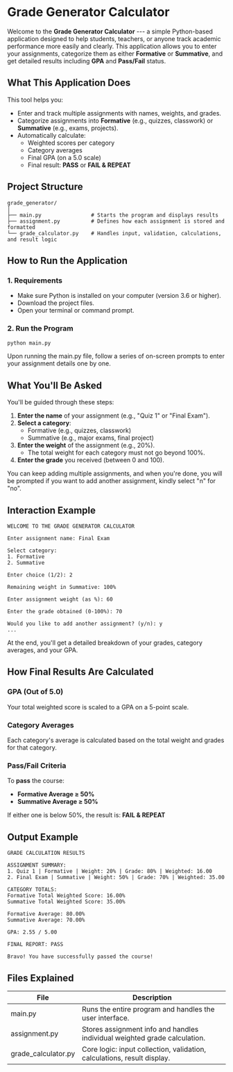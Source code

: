 # Grade Generator Calculator

Welcome to the **Grade Generator Calculator** --- a simple Python-based application designed to help students, teachers, or anyone track academic performance more easily and clearly. This application allows you to enter your assignments, categorize them as either **Formative** or **Summative**, and get detailed results including **GPA** and **Pass/Fail** status.

## What This Application Does

This tool helps you:

- Enter and track multiple assignments with names, weights, and grades.
- Categorize assignments into **Formative** (e.g., quizzes, classwork) or **Summative** (e.g., exams, projects).
- Automatically calculate:
  - Weighted scores per category
  - Category averages
  - Final GPA (on a 5.0 scale)
  - Final result: **PASS** or **FAIL & REPEAT**

## Project Structure

```
grade_generator/
│
├── main.py                # Starts the program and displays results
├── assignment.py          # Defines how each assignment is stored and formatted
└── grade_calculator.py    # Handles input, validation, calculations, and result logic
```

## How to Run the Application

### 1. Requirements

- Make sure Python is installed on your computer (version 3.6 or higher).
- Download the project files.
- Open your terminal or command prompt.

### 2. Run the Program

```bash
python main.py
```

Upon running the main.py file, follow a series of on-screen prompts to enter your assignment details one by one.

## What You'll Be Asked

You'll be guided through these steps:

1. **Enter the name** of your assignment (e.g., "Quiz 1" or "Final Exam").
2. **Select a category**:
   - Formative (e.g., quizzes, classwork)
   - Summative (e.g., major exams, final project)
3. **Enter the weight** of the assignment (e.g., 20%).
   - The total weight for each category must not go beyond 100%.
4. **Enter the grade** you received (between 0 and 100).

You can keep adding multiple assignments, and when you're done, you will be prompted if you want to add another assignment, kindly select "n" for "no".

## Interaction Example

```
WELCOME TO THE GRADE GENERATOR CALCULATOR

Enter assignment name: Final Exam

Select category:
1. Formative
2. Summative

Enter choice (1/2): 2

Remaining weight in Summative: 100%

Enter assignment weight (as %): 60

Enter the grade obtained (0-100%): 70

Would you like to add another assignment? (y/n): y
...
```

At the end, you'll get a detailed breakdown of your grades, category averages, and your GPA.

## How Final Results Are Calculated

### GPA (Out of 5.0)

Your total weighted score is scaled to a GPA on a 5-point scale.

### Category Averages

Each category's average is calculated based on the total weight and grades for that category.

### Pass/Fail Criteria

To **pass** the course:

- **Formative Average ≥ 50%**
- **Summative Average ≥ 50%**

If either one is below 50%, the result is: **FAIL & REPEAT**

## Output Example

```
GRADE CALCULATION RESULTS

ASSIGNMENT SUMMARY:
1. Quiz 1 | Formative | Weight: 20% | Grade: 80% | Weighted: 16.00
2. Final Exam | Summative | Weight: 50% | Grade: 70% | Weighted: 35.00

CATEGORY TOTALS:
Formative Total Weighted Score: 16.00%
Summative Total Weighted Score: 35.00%

Formative Average: 80.00%
Summative Average: 70.00%

GPA: 2.55 / 5.00

FINAL REPORT: PASS

Bravo! You have successfully passed the course!
```

## Files Explained

| File | Description |
|------|-------------|
| main.py | Runs the entire program and handles the user interface. |
| assignment.py | Stores assignment info and handles individual weighted grade calculation. |
| grade_calculator.py | Core logic: input collection, validation, calculations, result display. |